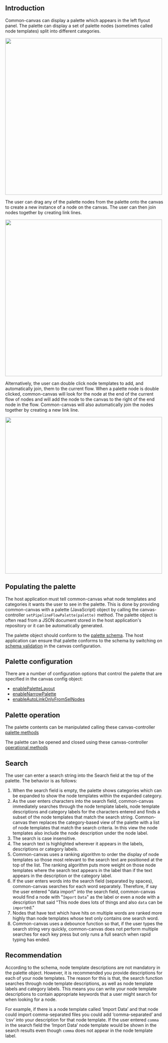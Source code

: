 ## Introduction

Common-canvas can display a palette which appears in the left flyout panel. The palette can display a set of palette nodes (sometimes called node templates) split into different categories.

<img src="../assets/cc-palette.gif" width="500" />

The user can drag any of the palette nodes from the palette onto the canvas to create a new instance of a node on the canvas. The user can then join nodes together by creating link lines.

<img src="../assets/cc-flow-editor-create-node.gif" width="500" />

Alternatively, the user can double click node templates to add, and automatically join, them to the current flow. When a palette node is double clicked, common-canvas will look for the node at the end of the current flow of nodes and will add the node to the canvas to the right of the end node in the flow. Common-canvas will also automatically join the nodes together by creating a new link line.

<img src="../assets/cc-palette-double-click.gif" width="500" />


## Populating the palette

The host application must tell common-canvas what node templates and categories it wants the user to see in the palette. This is done by providing common-canvas with a palette (JavaScript) object by calling the canvas-controller `setPipelineFlowPalette(palette)` method. The palette object is often read from a JSON document stored in the host application's repository or it can be automatically generated.

The palette object should conform to the [palette schema](https://github.com/elyra-ai/pipeline-schemas/blob/412d70176953ed9ac2e6a03f7135b09b7565fc5d/common-canvas/palette/palette-v3-schema.json). The host application can ensure that palette conforms to the schema by switching on [schema validation](03.02.01-canvas-config.md#schemavalidation) in the canvas configuration.


## Palette configuration

There are a number of configuration options that control the palette that are specified in the canvas config object:

* [enablePaletteLayout](03.02.01-canvas-config.md#enablepalettelayout)
* [enableNarrowPalette](03.02.01-canvas-config.md#enablenarrowpalette)
* [enableAutoLinkOnlyFromSelNodes](03.02.01-canvas-config.md#enableautolinkonlyfromselnodes)

## Palette operation

The palette contents can be manipulated calling these canvas-controller [palette methods](03.04-canvas-controller.md#palette-methods)

The palette can be opened and closed using these canvas-controller [operational methods](03.04-canvas-controller.md#palette-methods_1)

## Search

The user can enter a search string into the Search field at the top of the palette. The behavior is as follows:

1. When the search field is empty, the palette shows categories which can be expanded to show the node templates within the expanded category.
2. As the user enters characters into the search field, common-canvas immediately searches through the node template labels, node template descriptions and category labels for the characters entered and finds a subset of the node templates that match the search string. Common-canvas then replaces the category-based view of the palette with a list of node templates that match the search criteria. In this view the node templates also include the node description under the node label.
3. The search is case insensitive.
4. The search text is highlighted wherever it appears in the labels, descriptions or category labels.
5. Common-canvas uses a ranking algorithm to order the display of node templates so those most relevant to the search text are positioned at the top of the list. The ranking algorithm puts more weight on those node templates where the search text appears in the label than if the text appears in the description or the category label.
6. If the user enters words into the search field (separated by spaces), common-canvas searches for each word separately. Therefore, if say the user entered "data import" into the search field, common-canvas would find a node with "`Import` `Data`" as the label or even a node with a description that said "This node does lots of things and also `data` can be `import`ed."
7. Nodes that have text which have hits on multiple words are ranked more highly than node templates whose text only contains one search word.
8. Common-canvas uses a debounce function so that, if the user types the search string very quickly, common-canvas does not perform multiple searches for each key press but only runs a full search when rapid typing has ended.

## Recommendation

According to the schema, node template descriptions are not mandatory in the palette object. However, it is recommended you provide descriptions for each of your node templates. The reason for this is that, the search function searches through node template descriptions, as well as node template labels and category labels. This means you can write your node template descriptions to contain appropriate keywords that a user might search for when looking for a node.

For example, if there is a node template called ‘Import Data’ and that node could import comma-separated files you could add ‘comma-separated’ and ‘csv’ into your description for that node template. If the user entered `comma` in the search field the ‘Import Data’ node template would be shown in the search results even though `comma` does not appear in the node template label.
